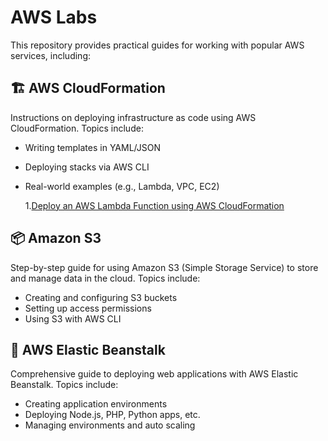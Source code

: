 # AWS Labs

This repository provides practical guides for working with popular AWS services, including:

## 🏗 AWS CloudFormation

Instructions on deploying infrastructure as code using AWS CloudFormation. Topics include:
- Writing templates in YAML/JSON
- Deploying stacks via AWS CLI
- Real-world examples (e.g., Lambda, VPC, EC2)

  1.[Deploy an AWS Lambda Function using AWS CloudFormation](./CloudFormation/Lab1/README.md)


## 📦 Amazon S3
Step-by-step guide for using Amazon S3 (Simple Storage Service) to store and manage data in the cloud. Topics include:
- Creating and configuring S3 buckets
- Setting up access permissions
- Using S3 with AWS CLI

## 🚀 AWS Elastic Beanstalk
Comprehensive guide to deploying web applications with AWS Elastic Beanstalk. Topics include:
- Creating application environments
- Deploying Node.js, PHP, Python apps, etc.
- Managing environments and auto scaling


